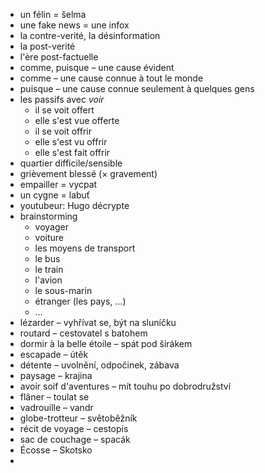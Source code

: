 - un félin = šelma
- une fake news = une infox
- la contre-verité, la désinformation
- la post-verité
- l'ère post-factuelle
- comme, puisque – une cause évident
- comme – une cause connue à tout le monde
- puisque – une cause connue seulement à quelques gens
- les passifs avec *voir*
	- il se voit offert
	- elle s'est vue offerte
	- il se voit offrir
	- elle s'est vu offrir
	- elle s'est fait offrir
- quartier difficile/sensible
- grièvement blessé (× gravement)
- empailler = vycpat
- un cygne = labuť
- youtubeur: Hugo décrypte
- brainstorming
	- voyager
	- voiture
	- les moyens de transport
	- le bus
	- le train
	- l'avion
	- le sous-marin
	- étranger (les pays, …)
	- …
- lézarder – vyhřívat se, být na sluníčku
- routard – cestovatel s batohem
- dormir à la belle étoile – spát pod širákem
- escapade – útěk
- détente – uvolnění, odpočinek, zábava
- paysage – krajina
- avoir soif d'aventures – mít touhu po dobrodružství
- flâner – toulat se
- vadrouille – vandr
- globe-trotteur – světoběžník
- récit de voyage – cestopis
- sac de couchage – spacák
- Écosse – Skotsko
- 
